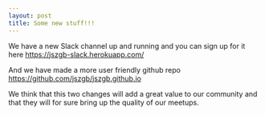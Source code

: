 ```yaml
---
layout: post
title: Some new stuff!!!
---
```


We have a new Slack channel up and running and you can sign up for it here https://jszgb-slack.herokuapp.com/

And we have made a more user friendly github repo https://github.com/jszgb/jszgb.github.io

We think that this two changes will add a great value to our community and that they will for sure bring up the quality of our meetups.
